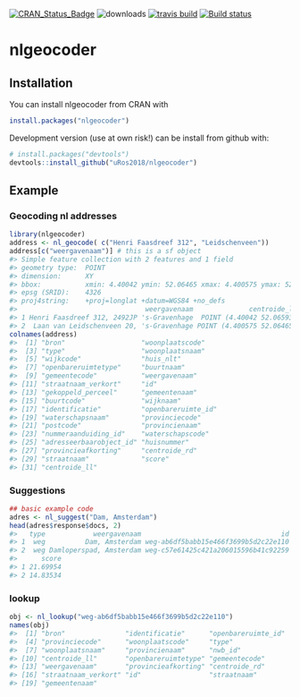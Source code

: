 
<!-- README.md is generated from README.Rmd. Please edit that file -->

[![CRAN\_Status\_Badge](https://www.r-pkg.org/badges/version/nlgeocoder)](https://cran.r-project.org/package=nlgeocoder)
![downloads](https://cranlogs.r-pkg.org/badges/nlgeocoder) [![travis
build](https://travis-ci.org/uRos2018/nlgeocoder.svg?branch=master)](https://travis-ci.org/uRos2018/nlgeocoder)
[![Build
status](https://ci.appveyor.com/api/projects/status/ydb01147q649ordx?svg=true)](https://ci.appveyor.com/project/edwindj/nlgeocoder)

# nlgeocoder

## Installation

You can install nlgeocoder from CRAN with

``` r
install.packages("nlgeocoder")
```

Development version (use at own risk\!) can be install from github with:

``` r
# install.packages("devtools")
devtools::install_github("uRos2018/nlgeocoder")
```

## Example

### Geocoding nl addresses

``` r
library(nlgeocoder)
address <- nl_geocode( c("Henri Faasdreef 312", "Leidschenveen"))
address[c("weergavenaam")] # this is a sf object
#> Simple feature collection with 2 features and 1 field
#> geometry type:  POINT
#> dimension:      XY
#> bbox:           xmin: 4.40042 ymin: 52.06465 xmax: 4.400575 ymax: 52.06593
#> epsg (SRID):    4326
#> proj4string:    +proj=longlat +datum=WGS84 +no_defs
#>                                weergavenaam              centroide_ll
#> 1 Henri Faasdreef 312, 2492JP 's-Gravenhage  POINT (4.40042 52.06593)
#> 2  Laan van Leidschenveen 20, 's-Gravenhage POINT (4.400575 52.06465)
colnames(address)
#>  [1] "bron"                   "woonplaatscode"        
#>  [3] "type"                   "woonplaatsnaam"        
#>  [5] "wijkcode"               "huis_nlt"              
#>  [7] "openbareruimtetype"     "buurtnaam"             
#>  [9] "gemeentecode"           "weergavenaam"          
#> [11] "straatnaam_verkort"     "id"                    
#> [13] "gekoppeld_perceel"      "gemeentenaam"          
#> [15] "buurtcode"              "wijknaam"              
#> [17] "identificatie"          "openbareruimte_id"     
#> [19] "waterschapsnaam"        "provinciecode"         
#> [21] "postcode"               "provincienaam"         
#> [23] "nummeraanduiding_id"    "waterschapscode"       
#> [25] "adresseerbaarobject_id" "huisnummer"            
#> [27] "provincieafkorting"     "centroide_rd"          
#> [29] "straatnaam"             "score"                 
#> [31] "centroide_ll"
```

### Suggestions

``` r
## basic example code
adres <- nl_suggest("Dam, Amsterdam")
head(adres$response$docs, 2)
#>   type            weergavenaam                                   id
#> 1  weg          Dam, Amsterdam weg-ab6df5babb15e466f3699b5d2c22e110
#> 2  weg Damloperspad, Amsterdam weg-c57e61425c421a206015596b41c92259
#>      score
#> 1 21.69954
#> 2 14.83534
```

### lookup

``` r
obj <- nl_lookup("weg-ab6df5babb15e466f3699b5d2c22e110")
names(obj)
#>  [1] "bron"               "identificatie"      "openbareruimte_id" 
#>  [4] "provinciecode"      "woonplaatscode"     "type"              
#>  [7] "woonplaatsnaam"     "provincienaam"      "nwb_id"            
#> [10] "centroide_ll"       "openbareruimtetype" "gemeentecode"      
#> [13] "weergavenaam"       "provincieafkorting" "centroide_rd"      
#> [16] "straatnaam_verkort" "id"                 "straatnaam"        
#> [19] "gemeentenaam"
```
